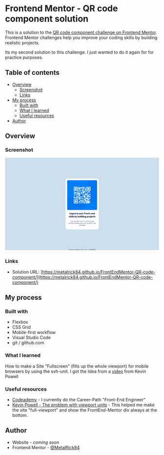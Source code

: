 # Frontend Mentor - QR code component solution

This is a solution to the [QR code component challenge on Frontend Mentor](https://www.frontendmentor.io/challenges/qr-code-component-iux_sIO_H). Frontend Mentor challenges help you improve your coding skills by building realistic projects. 

Its my second solution to this challenge. I just wanted to do it again for 
for practice purposes.

## Table of contents

- [Overview](#overview)
  - [Screenshot](#screenshot)
  - [Links](#links)
- [My process](#my-process)
  - [Built with](#built-with)
  - [What I learned](#what-i-learned)
  - [Useful resources](#useful-resources)
- [Author](#author)

## Overview

### Screenshot

![Screenshot - Solution](/images/solution-screenshot.png)

### Links

- Solution URL: [https://metalrick84.github.io/FrontEndMentor-QR-code-component/](https://metalrick84.github.io/FrontEndMentor-QR-code-component/)

## My process

### Built with

- Flexbox
- CSS Grid
- Mobile-first workflow
- Visual Studio Code
- git / github.com

### What I learned

How to make a Site "Fullscreen" (fills up the whole viewport) for mobile browsers by using the svh-unit. I got the Idea from a [video](https://www.youtube.com/watch?v=veEqYQlfNx8&list=PLOpMjItTc9kUXHgr1i0ifbByr3yV_DxTt&index=3) from Kevin Powell

### Useful resources

- [Codeademy](https://www.codecademy.com) - I currently do the Career-Path "Front-End Engineer"
- [Kevin Powell - The problem with viewport units](https://www.youtube.com/watch?v=veEqYQlfNx8&list=PLOpMjItTc9kUXHgr1i0ifbByr3yV_DxTt&index=3) - This helped me make the site "full-viewport" and show the FrontEnd-Mentor div always at the bottom.

## Author

- Website - *coming soon*
- Frontend Mentor - [@MetalRick84](https://www.frontendmentor.io/profile/MetalRick84)
